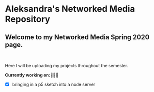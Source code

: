 # Aleksandra's Networked Media Repository

## Welcome to my Networked Media Spring 2020 page.
  <br>
<p>
  Here I will be uploading my projects throughout the semester.
</p>


<b>Currently working on:</b>👩🏼‍💻
- [x] bringing in a p5 sketch into a node server

